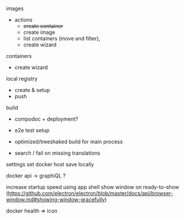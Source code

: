 images

  - actions
    - ~~create container~~
    - create image
    - list containers (move and filter),
    - create wizard

containers
  - create wizard

local registry

  - create & setup
  - push

build

  - compodoc + deployment?
  - e2e test setup
  - optimized/treeshaked build for main process

  - search / fail on missing translations

settings
  set docker host
  save locally


docker api -> graphiQL ?

increase startup speed using app shell
show window on ready-to-show (https://github.com/electron/electron/blob/master/docs/api/browser-window.md#showing-window-gracefully)

docker health => icon
